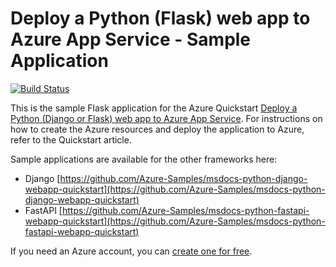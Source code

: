 # Deploy a Python (Flask) web app to Azure App Service - Sample Application

[![Build Status](https://dev.azure.com/odluser242519/msdocs-python-flask-webapp-quickstart/_apis/build/status%2Fdcquinche.msdocs-python-flask-webapp-quickstart?branchName=main)](https://dev.azure.com/odluser242519/msdocs-python-flask-webapp-quickstart/_build/latest?definitionId=1&branchName=main)

This is the sample Flask application for the Azure Quickstart [Deploy a Python (Django or Flask) web app to Azure App Service](https://docs.microsoft.com/en-us/azure/app-service/quickstart-python). For instructions on how to create the Azure resources and deploy the application to Azure, refer to the Quickstart article.

Sample applications are available for the other frameworks here:

* Django [https://github.com/Azure-Samples/msdocs-python-django-webapp-quickstart](https://github.com/Azure-Samples/msdocs-python-django-webapp-quickstart)
* FastAPI [https://github.com/Azure-Samples/msdocs-python-fastapi-webapp-quickstart](https://github.com/Azure-Samples/msdocs-python-fastapi-webapp-quickstart)

If you need an Azure account, you can [create one for free](https://azure.microsoft.com/en-us/free/).
